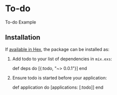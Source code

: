 # To-do

To-do Example

## Installation

If [available in Hex](https://hex.pm/docs/publish), the package can be installed as:

  1. Add todo to your list of dependencies in `mix.exs`:

        def deps do
          [{:todo, "~> 0.0.1"}]
        end

  2. Ensure todo is started before your application:

        def application do
          [applications: [:todo]]
        end

